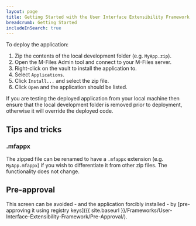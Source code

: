 ```yaml
---
layout: page
title: Getting Started with the User Interface Extensibility Framework
breadcrumb: Getting Started
includeInSearch: true
---
```


To deploy the application:

1. Zip the contents of the local development folder (e.g. `MyApp.zip`).
2. Open the M-Files Admin tool and connect to your M-Files server.
3. Right-click on the vault to install the application to.
4. Select `Applications`.
5. Click `Install...` and select the zip file.
6. Click `Open` and the application should be listed.

<p class="note warning">If you are testing the deployed application from your local machine then ensure that the local development folder is removed prior to deployment, otherwise it will override the deployed code.</p>

## Tips and tricks

### .mfappx

The zipped file can be renamed to have a `.mfappx` extension (e.g. `MyApp.mfappx`) if you wish to differentiate it from other zip files.  The functionality does not change.

## Pre-approval

This screen can be avoided - and the application forcibly installed - by [pre-approving it using registry keys]({{ site.baseurl }}/Frameworks/User-Interface-Extensibility-Framework/Pre-Approval/).
